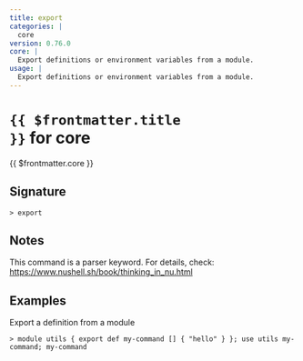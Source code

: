 ```yaml
---
title: export
categories: |
  core
version: 0.76.0
core: |
  Export definitions or environment variables from a module.
usage: |
  Export definitions or environment variables from a module.
---
```


# <code>{{ $frontmatter.title }}</code> for core

<div class='command-title'>{{ $frontmatter.core }}</div>

## Signature

```> export ```

## Notes
This command is a parser keyword. For details, check:
  https://www.nushell.sh/book/thinking_in_nu.html
## Examples

Export a definition from a module
```shell
> module utils { export def my-command [] { "hello" } }; use utils my-command; my-command
```
